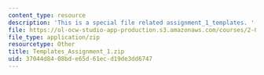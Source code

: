 ```yaml
---
content_type: resource
description: 'This is a special file related assignment_1_templates. '
file: https://ol-ocw-studio-app-production.s3.amazonaws.com/courses/2-086-numerical-computation-for-mechanical-engineers-fall-2014/37044d8408bde65d61ecd19de3dd6747_Templates_Assignment_1.zip
file_type: application/zip
resourcetype: Other
title: Templates_Assignment_1.zip
uid: 37044d84-08bd-e65d-61ec-d19de3dd6747
---
```

